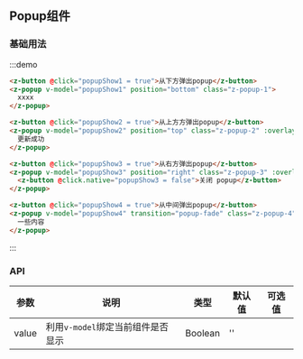 <script>
export default {
  data() {
    return {
      popupShow1: false,
      popupShow2: false,
      popupShow3: false,
      popupShow4: false
    }
  },

  watch: {
    popupShow2(val) {
      if (val) {
        setTimeout(() => {
          this.popupShow2 = false;
        }, 2000);
      }
    }
  }
};
</script>

<style>
.z-popup-1 {
  width: 100%;
  height: 200px;
}

.z-popup-2 {
  width: 100%;
  line-height: 44px;
  background-color: rgba(0, 0, 0, 0.701961);
  text-align: center;
  color: #fff;
}

.z-popup-3 {
  width: 100%;
  height: 100%;
  background-color: #fff;
}

.z-popup-4 {
  width: 50%;
  height: 200px;
  background: #fff;
  border-radius: 10px;
}
</style>

## Popup组件

### 基础用法

:::demo
```html
<z-button @click="popupShow1 = true">从下方弹出popup</z-button>
<z-popup v-model="popupShow1" position="bottom" class="z-popup-1">
  xxxx
</z-popup>

<z-button @click="popupShow2 = true">从上方方弹出popup</z-button>
<z-popup v-model="popupShow2" position="top" class="z-popup-2" :overlay="false">
  更新成功
</z-popup>

<z-button @click="popupShow3 = true">从右方弹出popup</z-button>
<z-popup v-model="popupShow3" position="right" class="z-popup-3" :overlay="false">
  <z-button @click.native="popupShow3 = false">关闭 popup</z-button>
</z-popup>

<z-button @click="popupShow4 = true">从中间弹出popup</z-button>
<z-popup v-model="popupShow4" transition="popup-fade" class="z-popup-4">
  一些内容
</z-popup>
```
:::

### API

| 参数       | 说明      | 类型       | 默认值       | 可选值       |
|-----------|-----------|-----------|-------------|-------------|
| value | 利用`v-model`绑定当前组件是否显示 | Boolean  | '' |   |
